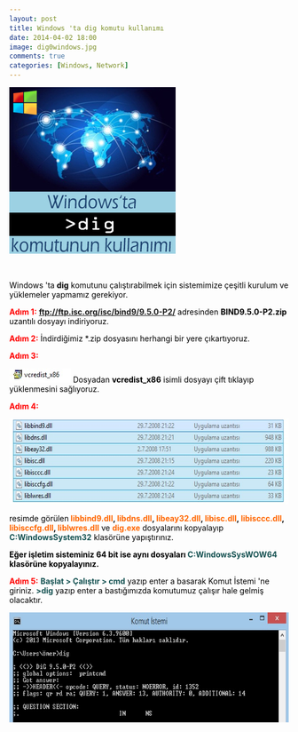 ```yaml
---
layout: post
title: Windows 'ta dig komutu kullanımı
date: 2014-04-02 18:00
image: dig0windows.jpg
comments: true
categories: [Windows, Network]
---
```

<span style="color:#000000;"><a href="/images/dig0windows.jpg"><span style="color:#000000;"><img class="size-full wp-image-134 aligncenter" alt="dig0windows" src="/images/dig0windows.jpg" width="300" height="300" /></span></a></span>

&nbsp;

<span style="color:#000000;">Windows 'ta <strong>dig</strong></span><span style="color:#000000;"> komutunu çalıştırabilmek için sistemimize çeşitli kurulum ve yüklemeler yapmamız gerekiyor.</span>

<strong><span style="color:#ff0000;">Adım 1:</span></strong>
<span style="color:#008080;"><strong><a href="ftp://ftp.isc.org/isc/bind9/9.5.0-P2/" target="_blank"><span style="color:#008080;">ftp://ftp.isc.org/isc/bind9/9.5.0-P2/</span></a></strong></span>
<span style="color:#000000;">adresinden <strong>BIND9.5.0-P2.zip</strong></span><span style="color:#000000;"> uzantılı dosyayı indiriyoruz.</span>

<strong><span style="color:#ff0000;">Adım 2:</span></strong>
<span style="color:#000000;">İndirdiğimiz *.zip dosyasını herhangi bir yere çıkartıyoruz.</span>

<strong><span style="color:#ff0000;">Adım 3:</span></strong>

<span style="color:#000000;"><a href="/images/dig1.jpg"><span style="color:#000000;"><img alt="dig1" src="/images/dig1.jpg" width="111" height="26" /></span></a></span>
<span style="color:#000000;">Dosyadan <strong>vcredist_x86</strong> isimli dosyayı çift tıklayıp yüklenmesini sağlıyoruz.</span>

<strong><span style="color:#ff0000;">Adım 4:</span></strong>

<span style="color:#000000;"><a href="/images/dig2.jpg"><span style="color:#000000;"><img class="alignnone size-full wp-image-136" alt="dig2" src="/images/dig2.jpg" width="593" height="154" /></span></a></span>

<span style="color:#000000;">resimde görülen<strong><span style="color:#ff6600;"> libbind9.dll<span style="color:#000000;">,</span> libdns.dll<span style="color:#000000;">,</span> libeay32.dll<span style="color:#000000;">,</span> libisc.dll<span style="color:#000000;">,</span> libisccc.dll<span style="color:#000000;">,</span> libisccfg.dll<span style="color:#000000;">,</span> liblwres.dll</span></strong> ve <strong><span style="color:#ff6600;">dig.exe</span></strong> dosyalarını kopyalayıp <span style="color:#145151;"><strong>C:WindowsSystem32</strong></span> klasörüne yapıştırınız.</span>

<strong><span style="color:#000000;">Eğer işletim sisteminiz 64 bit ise aynı dosyaları <span style="color:#145151;">C:WindowsSysWOW64</span> klasörüne kopyalayınız.</span></strong>

<span style="color:#ff0000;"><strong>Adım 5:</strong> </span>
<span style="color:#000000;"><strong><span style="color:#145151;"> Başlat &gt; Çalıştır &gt; cmd</span></strong> yazıp enter a basarak Komut İstemi 'ne giriniz.</span>
<span style="color:#000000;"><strong><span style="color:#145151;">&gt;dig</span></strong> yazıp enter a bastığımızda komutumuz çalışır hale gelmiş olacaktır.</span>

<a href="/images/dig3.jpg"><img class="size-full wp-image-137 aligncenter" alt="dig3" src="/images/dig3.jpg" width="673" height="198" /></a>

&nbsp;

&nbsp;
